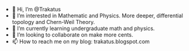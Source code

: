 - 👋 Hi, I’m @Trakatus
- 👀 I’m interested in Mathematic and Physics. More deeper, differential topology and Chern-Weil Theory.
- 🌱 I’m currently learning undergraduate math and physics.
- 💞️ I’m looking to collaborate on make more cents.
- 📫 How to reach me on my blog: trakatus.blogspot.com
